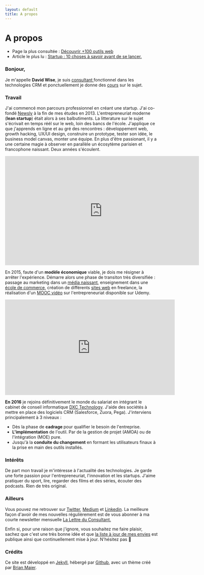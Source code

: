 ```yaml
---
layout: default
title: A propos
---
```


<div class="post">
	<h1 class="pageTitle">A propos</h1>

<ul>
      <li> Page la plus consultée : <a href="/outils">Découvrir +100 outils web</a></li>
      <li> Article le plus lu : <a href="https://medium.com/@dawise_/my-10-favorite-quotes-yet-3f8a4122336b"> Startup : 10 choses à savoir avant de se lancer.</a></li>
  </ul>

  <h3> Bonjour, </h3>
  <p> Je m'appelle <b>David Wise</b>, je suis <a href="https://www.dxc.technology/">consultant </a> fonctionnel dans les technologies CRM et ponctuellement je donne des <a href="/cours">cours</a> sur le sujet. </p> 

  <h3> Travail</h3>
  <p>J'ai commencé mon parcours professionnel en créant une startup. J'ai co-fondé <a href="https://fr.petitsfrenchies.com/newsly-application-web-favoris-interview/">Newsly</a> à la fin de mes études en 2013. L'entrepreneuriat moderne (<b>lean startup</b>) était alors à ses balbutiments. La litterature sur le sujet s'écrivait en temps réél sur le web, loin des bancs de l'école. J'applique ce que j'apprends en ligne et au gré des rencontres : développement web, growth hacking, UX/UI design, construire un prototype, tester son idée, le business model canvas, monter une équipe. En plus d'être passionant, il y a une certaine magie à observer en parallèle un écosytème parisien et francophone naissant. Deux années s'écoulent.</p> 

  <p><iframe src="https://player.vimeo.com/video/89918281" width="640" height="360" frameborder="0" webkitallowfullscreen mozallowfullscreen allowfullscreen></iframe></p>

  <p>En 2015, faute d'un <b>modèle économique</b> viable, je dois me résigner à arrêter l'expérience. Démarre alors une phase de transiton très diversifiée : passage au marketing dans un <a href="https://www.brief.me/"> média naissant</a>, enseignement dans une <a href="http://www.emlv.fr/"> école de commerce</a>, création de différents <a href="/Portfolio">sites web</a> en freelance, la réalisation d'un <a href="https://www.udemy.com/startuptour/?couponCode=DAVIDWISE.FR">MOOC vidéo</a> sur l'entrepreneuriat disponible sur Udemy.</p>

  <p><iframe width="560" height="315" src="https://www.youtube.com/embed/WAj70jDQZF8" frameborder="0" allow="autoplay; encrypted-media" allowfullscreen></iframe></p>

  <p><b>En 2016</b> je rejoins définitivement le monde du salariat en intégrant le cabinet de conseil informatique <a href="https://www.dxc.technology/">DXC Technology</a>. J'aide des sociétés à mettre en place des logiciels CRM (Salesforce, Zuora, Pega). J'interviens principalement à 3 niveaux : 
  <ul>
  <li>Dès la phase de <b>cadrage </b> pour qualifier le besoin de l'entreprise.</li>
  <li><b>L'implémentation</b> de l'outil. Par de la gestion de projet (AMOA) ou de l'intégration (MOE) pure.</li>
  <li>Jusqu'à la <b>conduite du changement</b> en formant les utilisateurs finaux à la prise en main des outils installés.</li>
  </ul>

  <h3> Intérêts </h3>

  <p> De part mon travail je m'intéresse à l'actualité des technologies. Je garde une forte passion pour l'entrepreneuriat, l'innovation et les startups. J'aime pratiquer du sport, lire, regarder des films et des séries, écouter des podcasts. Rien de très original.</p>

  <h3> Ailleurs</h3>

  <p>Vous pouvez me retrouver sur <a href="https://twitter.com/dawise_">Twitter</a>, <a href="https://medium.com/@dawise_">Medium</a> et <a href="https://www.linkedin.com/in/davidwisefr/">Linkedin</a>. La meilleure façon d'avoir de mes nouvelles régulièrement est de vous abonner à ma courte newsletter mensuelle <a href="/lettre">La Lettre du Consultant.</a> </p> 

  <p>Enfin si, pour une raison que j'ignore, vous souhaitez me faire plaisir, sachez que c'est une très bonne idée et que <a href="https://kit.com/dawise/la-liste-des-mes-envies"> la liste à jour de mes envies</a> est publique ainsi que continuellement mise à jour. N'hésitez pas 🙂 </p>

<h3> Crédits</h3>

  <p>Ce site est développé en <a href="https://jekyllrb.com/">Jekyll</a>, hébergé par <a href="https://github.com/">Github</a>, avec un thème créé par <a href="http://brianmaierjr.com">Brian Maier</a>.</p>
